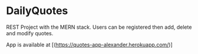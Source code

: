 # DailyQuotes

REST Project with the MERN stack. Users can be registered then add, delete and modify quotes. 

App is available at [(https://quotes-app-alexander.herokuapp.com/)]

